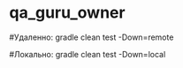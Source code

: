 # qa_guru_owner

#Удаленно: gradle clean test -Down=remote

#Локально: gradle clean test -Down=local
